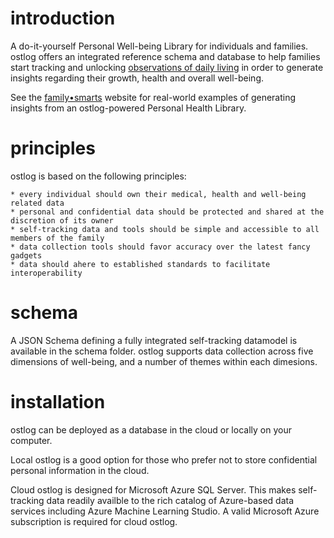 # introduction
A do-it-yourself Personal Well-being Library for individuals and families. ostlog offers an integrated reference schema and database to help families start tracking and unlocking [observations of daily living](https://en.wikipedia.org/wiki/Observations_of_daily_living) in order to generate insights regarding their growth, health and overall well-being.   

See the [family•smarts](http://familysmarts.net) website for real-world examples of generating insights from an ostlog-powered Personal Health Library. 

# principles
ostlog is based on the following principles:

	* every individual should own their medical, health and well-being related data
	* personal and confidential data should be protected and shared at the discretion of its owner 
	* self-tracking data and tools should be simple and accessible to all members of the family 
	* data collection tools should favor accuracy over the latest fancy gadgets 
	* data should ahere to established standards to facilitate interoperability 

# schema 
A JSON Schema defining a fully integrated self-tracking datamodel is available in the schema folder.   ostlog supports data collection across five dimensions of well-being, and a number of themes within each dimesions. 

# installation
ostlog can be deployed as a database in the cloud or locally on your computer.  

Local ostlog is a good option for those who prefer not to store confidential personal information in the cloud.

Cloud ostlog is designed for Microsoft Azure SQL Server.  This makes self-tracking data readily availble to the rich catalog of Azure-based data services including Azure Machine Learning Studio. A valid Microsoft Azure subscription is required for cloud ostlog. 
